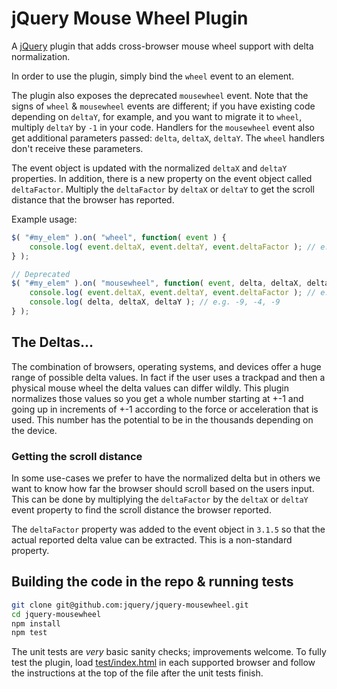 # jQuery Mouse Wheel Plugin

A [jQuery](https://jquery.com/) plugin that adds cross-browser mouse wheel support with delta normalization.

In order to use the plugin, simply bind the `wheel` event to an element.

The plugin also exposes the deprecated `mousewheel` event. Note that the signs of `wheel` & `mousewheel` events are different; if you have existing code depending on `deltaY`, for example, and you want to migrate it to `wheel`, multiply `deltaY` by `-1` in your code. Handlers for the `mousewheel` event also get additional parameters passed: `delta`, `deltaX`, `deltaY`. The `wheel` handlers don't receive these parameters.

The event object is updated with the normalized `deltaX` and `deltaY` properties.  In addition, there is a new property on the event object called `deltaFactor`. Multiply  the `deltaFactor` by `deltaX` or `deltaY` to get the scroll distance that the browser  has reported.

Example usage:

```js
$( "#my_elem" ).on( "wheel", function( event ) {
    console.log( event.deltaX, event.deltaY, event.deltaFactor ); // e.g. 4, 9, 2
} );

// Deprecated
$( "#my_elem" ).on( "mousewheel", function( event, delta, deltaX, deltaY ) {
    console.log( event.deltaX, event.deltaY, event.deltaFactor ); // e.g. -4, -9, 2
    console.log( delta, deltaX, deltaY ); // e.g. -9, -4, -9
} );
```

## The Deltas...

The combination of browsers, operating systems, and devices offer a huge range of possible delta values. In fact if the user uses a trackpad and then a physical mouse wheel the delta values can differ wildly. This plugin normalizes those values so you get a whole number starting at +-1 and going up in increments of +-1 according to the force or acceleration that is used. This number has the potential to be in the thousands depending on the device.

### Getting the scroll distance

In some use-cases we prefer to have the normalized delta but in others we want to know how far the browser should scroll based on the users input. This can be done by multiplying the `deltaFactor` by the `deltaX` or `deltaY` event property to find the scroll distance the browser reported.

The `deltaFactor` property was added to the event object in `3.1.5` so that the actual reported delta value can be
extracted. This is a non-standard property.

## Building the code in the repo & running tests

```sh
git clone git@github.com:jquery/jquery-mousewheel.git
cd jquery-mousewheel
npm install
npm test
```

The unit tests are _very_ basic sanity checks; improvements welcome.
To fully test the plugin, load [test/index.html](test/index.html) in each supported
browser and follow the instructions at the top of the file after the unit tests finish.
